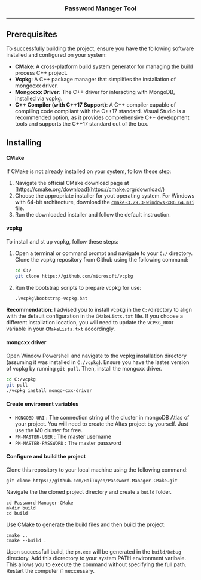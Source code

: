 <h3 align="center">Password Manager Tool</h3>

---

## Prerequisites

To successfully building the project, ensure you have the following software installed and configured on your system:

* **CMake**: A cross-platform build system generator for managing the build process C++ project.
* **Vcpkg**: A C++ package manager that simplifies the installation of mongocxx driver.
* **Mongocxx Driver**: The C++ driver for interacting with MongoDB, installed via vcpkg.
* **C++ Compiler (with C++17 Support)**: A C++ compiler capable of compiling code compliant with the C++17 standard. Visual Studio is a recommended option, as it provides comprehensive C++ development tools and supports the C++17 standard out of the box.

## Installing

#### CMake

If CMake is not already installed on your system, follow these step:

1. Navigate the official CMake download page at [https://cmake.org/download](https://cmake.org/download/)
2. Choose the appropriate installer for yout operating system. For Windows with 64-bit architecture, download the [`cmake-3.29.3-windows-x86_64.msi`](https://github.com/Kitware/CMake/releases/download/v3.29.3/cmake-3.29.3-windows-x86_64.msi) file.
3. Run the downloaded installer and follow the default instruction.

#### vcpkg

To install and st up vcpkg, follow these steps: 

1. Open a terminal or command prompt and navigate to your `C:/` directory. Clone the vcpkg repository from Github using the following command:

   ```bash
   cd C:/
   git clone https://github.com/microsoft/vcpkg
   ```
2. Run the bootstrap scripts to prepare vcpkg for use:

   ```
   .\vcpkg\bootstrap-vcpkg.bat
   ```

**Recommendation**: I advised you to install vcpkg in the `C:/`directory to align with the default configuration in the `CMakeLists.txt` file. If you choose a different installation location, you will need to update the `VCPKG_ROOT` variable in your `CMakeLists.txt` accordingly.

#### mongcxx driver

Open Window Powershell and navigate to the vcpkg installation directory (assuming it was installed in `C:/vcpkg`). Ensure you have the lastes version of vcpkg by running `git pull`. Then, install the mongcxx driver.

```bash
cd C:/vcpkg
git pull
./vcpkg install mongo-cxx-driver
```

#### Create enviroment variables

* `MONGOBD-URI` : The connection string of the cluster in mongoDB Atlas of your project. You will need to create the Altas project by yourself. Just use the M0 cluster for free.
* `PM-MASTER-USER` : The master username
* `PM-MASTER-PASSWORD` : The master password

#### Configure and build the project

Clone this repository to your local machine using the following command:

```
git clone https://github.com/HaiTuyen/Password-Manager-CMake.git
```

Navigate the the cloned project directory and create a `build` folder.

```
cd Password-Manager-CMake
mkdir build
cd build
```

Use CMake to generate the build files and then build the project:

```
cmake ..
cmake --build .

```

Upon successfull build, the `pm.exe` will be generated in the `build/Debug` directory. Add this dicrectory to your system PATH environment varibale. This allows you to execute the command without specifying the full path. Restart the computer if neccessary.
